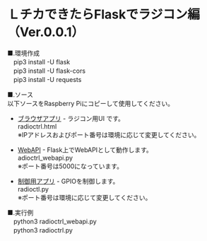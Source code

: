 ＬチカできたらFlaskでラジコン編（Ver.0.0.1）
========================

■.環境作成  
　pip3 install -U flask  
　pip3 install -U flask-cors  
　pip3 install -U requests  
  
■.ソース  
以下ソースをRaspberry Piにコピーして使用してください。
- [ブラウザアプリ](./templates/radioctrl.html) - ラジコン用UI
です。   
  radioctrl.html  
  ※IPアドレスおよびポート番号は環境に応じて変更してください。  
- [WebAPI](./radioctrl_webapi.py) - Flask上でWebAPIとして動作します。  
  adioctrl_webapi.py  
  ※ポート番号は5000になっています。  
 
- [制御用アプリ](./radioctrl.py) - GPIOを制御します。    
  radioctl.py  
  ※ポート番号は環境に応じて変更してください。  
  
■.実行例  
　python3 radioctrl_webapi.py  
　python3 radioctrl.py

　  

